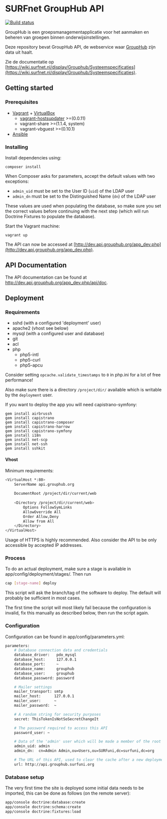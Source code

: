 # SURFnet GroupHub API

[![Build status](https://img.shields.io/travis/SURFnet/grouphub.api.svg)](https://travis-ci.org/SURFnet/grouphub.api)

GroupHub is een groepsmanagementapplicatie voor het aanmaken en beheren van groepen binnen onderwijsinstellingen.

Deze repository bevat GroupHub API, de webservice waar [GroupHub](https://github.com/SURFnet/grouphub) zijn data uit haalt.

Zie de documentatie op [https://wiki.surfnet.nl/display/Grouphub/Systeemspecificaties](https://wiki.surfnet.nl/display/Grouphub/Systeemspecificaties).

## Getting started

### Prerequisites

- [Vagrant](https://www.vagrantup.com/docs/installation/) + [VirtualBox](https://www.virtualbox.org/wiki/Downloads)
  - [vagrant-hostsupdater](https://github.com/cogitatio/vagrant-hostsupdater) >=(0.0.11)
  - vagrant-share >=(1.1.4, system)
  - vagrant-vbguest >=(0.10.1)
- [Ansible](https://docs.ansible.com/ansible/intro_installation.html)

### Installing

Install dependencies using:

```
composer install
```

When Composer asks for parameters, accept the default values with two exceptions:

- `admin_uid` must be set to the User ID (`uid`) of the LDAP user
- `admin_dn` must be set to the Distinguished Name (`dn`) of the LDAP user

These values are used when populating the database, so make sure you set the correct values before continuing with the
next step (which will run Doctrine Fixtures to populate the database).

Start the Vagrant machine:

```
vagrant up
```

The API can now be accessed at [http://dev.api.grouphub.org/app_dev.php](http://dev.api.grouphub.org/app_dev.php).

## API Documentation

The API documentation can be found at <http://dev.api.grouphub.org/app_dev.php/api/doc>.

## Deployment

### Requirements

 - sshd (with a configured 'deployment' user)
 - apache2 (vhost see below)
 - mysql (with a configured user and database) 
 - git
 - acl
 - php
   * php5-intl
   * php5-curl
   * php5-apcu

Consider setting `opcache.validate_timestamps` to `0` in php.ini for a lot of free performance!

Also make sure there is a directory `/project/dir/` available which is writable by the `deployment` user. 

If you want to deploy the app you will need capistrano-symfony:

```
gem install airbrussh
gem install capistrano
gem install capistrano-composer
gem install capistrano-harrow
gem install capistrano-symfony
gem install i18n
gem install net-scp
gem install net-ssh
gem install sshkit
```
 
#### Vhost

Minimum requirements:

```sh
<VirtualHost *:80>
    ServerName api.grouphub.org
    
    DocumentRoot /project/dir/current/web
    
    <Directory /project/dir/current/web>
        Options FollowSymLinks
        AllowOverride All
        Order Allow,Deny
        Allow from All
    </Directory>
</VirtualHost>
```

Usage of HTTPS is highly recommended. Also consider the API to be only accessible by accepted IP addresses.

### Process

To do an actual deployment, make sure a stage is available in app/config/deployment/stages/. Then run 

```sh
cap [stage-name] deploy
```

This script will ask the branch/tag of the software to deploy. The default will probably be sufficient in most cases.

The first time the script will most likely fail because the configuration is invalid, fix this manually as described below, 
then run the script again.

### Configuration

Configuration can be found in app/config/parameters.yml:

```sh
parameters:
    # Database connection data and credentials
    database_driver:   pdo_mysql
    database_host:     127.0.0.1
    database_port:     ~
    database_name:     grouphub
    database_user:     grouphub
    database_password: password

    # Mailer settings
    mailer_transport: smtp
    mailer_host:      127.0.0.1
    mailer_user:      ~
    mailer_password:  ~

    # A random string for security purposes 
    secret: ThisTokenIsNotSoSecretChangeIt

    # The password required to access this API
    password_user: ~

    # Data of the 'admin' user which will be made a member of the root admin group
    admin_uid: admin
    admin_dn:  cn=Admin Admin,ou=Users,ou=SURFuni,dc=surfuni,dc=org

    # The URL of this API, used to clear the cache after a new deployment
    url: http://api.grouphub.surfuni.org
```

### Database setup

The very first time the site is deployed some initial data needs to be imported, 
this can be done as follows (on the remote server):

```sh
app/console doctrine:database:create
app/console doctrine:schema:create
app/console doctrine:fixtures:load
```
